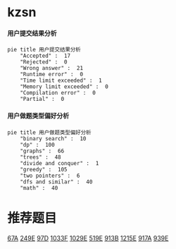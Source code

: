 # kzsn

<!-- tabs:start -->



#### **用户提交结果分析**

```mermaid
pie title 用户提交结果分析
    "Accepted" :  17
    "Rejected" :  0
    "Wrong answer" :  21
    "Runtime error" :  0
    "Time limit exceeded" :  1
    "Memory limit exceeded" :  0
    "Compilation error" :  0
    "Partial" :  0
```

#### **用户做题类型偏好分析**

```mermaid
pie title 用户做题类型偏好分析
    "binary search" :  10
    "dp" :  100
    "graphs" :  66
    "trees" :  48
    "divide and conquer" :  1
    "greedy" :  105
    "two pointers" :  6
    "dfs and similar" :  40
    "math" :  40
```



<!-- tabs:end -->
# 推荐题目
[67A](https://codeforces.com/contest/67/problem/A)
[249E](https://codeforces.com/contest/249/problem/E)
[97D](https://codeforces.com/contest/97/problem/D)
[1033F](https://codeforces.com/contest/1033/problem/F)
[1029E](https://codeforces.com/contest/1029/problem/E)
[519E](https://codeforces.com/contest/519/problem/E)
[913B](https://codeforces.com/contest/913/problem/B)
[1215E](https://codeforces.com/contest/1215/problem/E)
[917A](https://codeforces.com/contest/917/problem/A)
[939E](https://codeforces.com/contest/939/problem/E)
